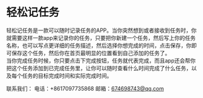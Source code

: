 # 轻松记任务
   轻松记任务是一款可以随时记录任务的APP。当你突然想到或者接收到任务时，你就需要这样一款app来记录你的任务，只要把你新建一个任务，然后写上你的任务名称，也可以写点更详细的任务描述，然后选择你想完成的时间，点击保存，你即可保存这个任务，然后你在首页最明显的位置看到自己添加的任务了。  
   当你完成任务时候，你只要点击下完成按钮，任务就代表完成，而且app还会帮你把这个任务添加到已完成任务里，让你可以随时查看什么时间完成了什么任务，以及每个任务的目标完成时间和实际完成时间。 
    
   联系我们： 电话：+8617097735868 邮箱：674698743@qq.com

